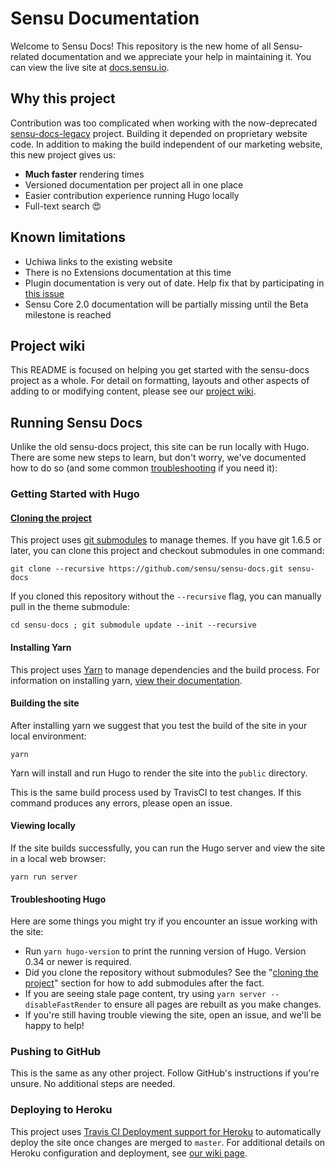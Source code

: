 # Sensu Documentation

Welcome to Sensu Docs! This repository is the new home of all Sensu-related documentation and we appreciate your help in maintaining it. You can view the live site at [docs.sensu.io](https://docs.sensu.io).

## Why this project

Contribution was too complicated when working with the now-deprecated [sensu-docs-legacy](https://github.com/sensu/sensu-docs-legacy) project. Building it depended on proprietary website code. In addition to making the build independent of our marketing website, this new project gives us:

- **Much faster** rendering times
- Versioned documentation per project all in one place
- Easier contribution experience running Hugo locally
- Full-text search 😍

## Known limitations

- Uchiwa links to the existing website
- There is no Extensions documentation at this time
- Plugin documentation is very out of date. Help fix that by participating in [this issue](https://github.com/sensu-plugins/community/issues/58)
- Sensu Core 2.0 documentation will be partially missing until the Beta milestone is reached

## Project wiki

This README is focused on helping you get started with the sensu-docs project as a whole. For detail on formatting, layouts and other aspects of adding to or modifying content, please see our [project wiki](https://github.com/sensu/sensu-docs/wiki).

## Running Sensu Docs

Unlike the old sensu-docs project, this site can be run locally with Hugo. There are some new steps to learn, but don't worry, we've documented how to do so (and some common [troubleshooting](https://github.com/sensu/sensu-docs/blob/master/README.md#troubleshooting-hugo) if you need it):

### Getting Started with Hugo

#### [Cloning the project](#cloning-the-project)

This project uses [git submodules](https://git-scm.com/book/en/v2/Git-Tools-Submodules) to manage themes. If you have git 1.6.5 or later, you can clone this project and checkout submodules in one command:

```
git clone --recursive https://github.com/sensu/sensu-docs.git sensu-docs
```

If you cloned this repository without the `--recursive` flag, you can manually pull in the theme submodule:

```
cd sensu-docs ; git submodule update --init --recursive
```

#### Installing Yarn

This project uses [Yarn](https://yarnpkg.com/) to manage dependencies and the build process. For information on installing yarn, [view their documentation](https://yarnpkg.com/lang/en/docs/install/).

#### Building the site

After installing yarn we suggest that you test the build of the site in your local environment:

```
yarn
```

Yarn will install and run Hugo to render the site into the `public` directory.

This is the same build process used by TravisCI to test changes. If this command produces any errors, please open an issue.


#### Viewing locally

If the site builds successfully, you can run the Hugo server and view the site in a local web browser:

```
yarn run server
```

#### Troubleshooting Hugo
Here are some things you might try if you encounter an issue working with the site:

* Run `yarn hugo-version` to print the running version of Hugo. Version 0.34 or newer is required.
* Did you clone the repository without submodules? See the "[cloning the project](#cloning-the-project)" section for how to add submodules after the fact.
* If you are seeing stale page content, try using `yarn server --disableFastRender` to ensure all pages are rebuilt as you make changes.
* If you're still having trouble viewing the site, open an issue, and we'll be happy to help!

### Pushing to GitHub
This is the same as any other project. Follow GitHub's instructions if you're unsure. No additional steps are needed.

### Deploying to Heroku
This project uses [Travis CI Deployment support for Heroku](https://docs.travis-ci.com/user/deployment/heroku/) to automatically deploy the site once changes are merged to `master`. For additional details on Heroku configuration and deployment, see [our wiki page](https://github.com/sensu/sensu-docs/wiki/Heroku-Configuration-and-Publishing).
